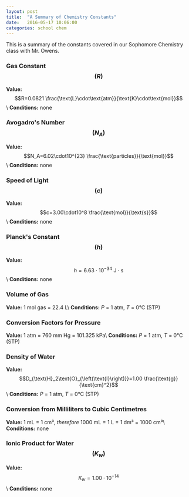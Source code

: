 ```yaml
---
layout: post
title:  "A Summary of Chemistry Constants"
date:   2016-05-17 10:06:00
categories: school chem
---
```


This is a summary of the constants covered in our Sophomore Chemistry class with Mr. Owens.

### Gas Constant $$\left(R\right)$$
**Value:** $$R=0.0821 \frac{\text{L}\cdot\text{atm}}{\text{K}\cdot\text{mol}}$$\\
**Conditions:** none

### Avogadro's Number $$\left(N_A\right)$$
**Value:** $$N_A=6.02\cdot10^{23} \frac{\text{particles}}{\text{mol}}$$\\
**Conditions:** none

### Speed of Light $$\left(c\right)$$
**Value:** $$c=3.00\cdot10^8 \frac{\text{mol}}{\text{s}}$$\\
**Conditions:** none

### Planck's Constant $$\left(h\right)$$
**Value:** $$h=6.63\cdot10^{-34}\ \text{J}\cdot\text{s}$$\\
**Conditions:** none

### Volume of Gas
**Value:** 1 mol gas = 22.4 L\\
**Conditions:** *P* = 1 atm, *T* = 0℃ (STP)

### Conversion Factors for Pressure
**Value:** 1 atm = 760 mm Hg = 101.325 kPa\\
**Conditions:** *P* = 1 atm, *T* = 0℃ (STP)

### Density of Water
**Value:** $$D_{\text{H}_2\text{O}_{\left(\text{l}\right)}}=1.00 \frac{\text{g}}{\text{cm}^2}$$\\
**Conditions:** *P* = 1 atm, *T* = 0℃ (STP)

### Conversion from Milliliters to Cubic Centimetres
**Value:** 1 mL = 1 cm³, *therefore* 1000 mL = 1 L = 1 dm³ = 1000 cm³\\
**Conditions:** none

### Ionic Product for Water $$\left(K_w\right)$$
**Value:** $$K_w=1.00\cdot10^{-14}$$\\
**Conditions:** none

